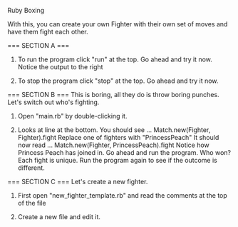 Ruby Boxing

With this, you can create your own Fighter with their own set of moves and have them fight each other.

=== SECTION A ===
1. To run the program click "run" at the top.  Go ahead and try it now.
Notice the output to the right

2. To stop the program click "stop" at the top.  Go ahead and try it now.

=== SECTION B ===
This is boring, all they do is throw boring punches.  Let's switch out who's fighting.
1. Open "main.rb" by double-clicking it.

2. Looks at line at the bottom.  You should see ...
    Match.new(Fighter, Fighter).fight
Replace one of fighters with "PrincessPeach"  It should now read ...
    Match.new(Fighter, PrincessPeach).fight
Notice how Princess Peach has joined in.  Go ahead and run the program.  Who won?
Each fight is unique.  Run the program again to see if the outcome is different.

=== SECTION C ===
Let's create a new fighter.
1. First open "new_fighter_template.rb" and read the comments at the top of the file

2. Create a new file and edit it.